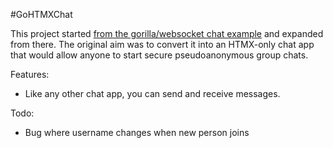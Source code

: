 #GoHTMXChat

This project started [from the gorilla/websocket chat example](https://github.com/gorilla/websocket/tree/main/examples/chat) and expanded from there. The original aim was to convert it into an HTMX-only chat app that would allow anyone to start secure pseudoanonymous group chats.

Features:
- Like any other chat app, you can send and receive messages.


Todo:
- Bug where username changes when new person joins